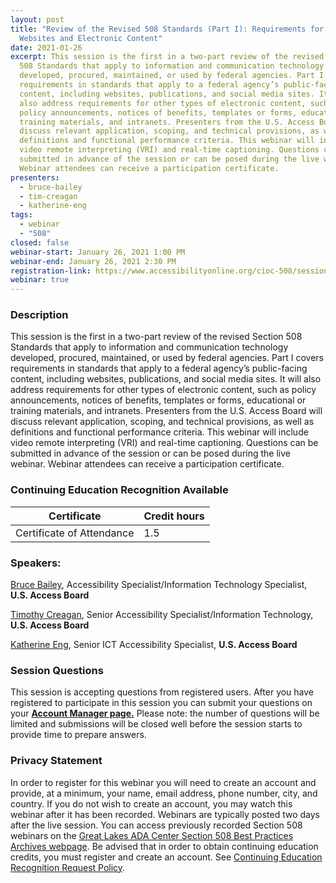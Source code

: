 ```yaml
---
layout: post
title: "Review of the Revised 508 Standards (Part I): Requirements for Federal
  Websites and Electronic Content"
date: 2021-01-26
excerpt: This session is the first in a two-part review of the revised Section
  508 Standards that apply to information and communication technology
  developed, procured, maintained, or used by federal agencies. Part I covers
  requirements in standards that apply to a federal agency’s public-facing
  content, including websites, publications, and social media sites. It will
  also address requirements for other types of electronic content, such as
  policy announcements, notices of benefits, templates or forms, educational or
  training materials, and intranets. Presenters from the U.S. Access Board will
  discuss relevant application, scoping, and technical provisions, as well as
  definitions and functional performance criteria. This webinar will include
  video remote interpreting (VRI) and real-time captioning. Questions can be
  submitted in advance of the session or can be posed during the live webinar.
  Webinar attendees can receive a participation certificate.
presenters:
  - bruce-bailey
  - tim-creagan
  - katherine-eng
tags:
  - webinar
  - "508"
closed: false
webinar-start: January 26, 2021 1:00 PM
webinar-end: January 26, 2021 2:30 PM
registration-link: https://www.accessibilityonline.org/cioc-508/session/?id=110891
webinar: true
---
```

### Description

This session is the first in a two-part review of the revised Section 508 Standards that apply to information and communication technology developed, procured, maintained, or used by federal agencies. Part I covers requirements in standards that apply to a federal agency’s public-facing content, including websites, publications, and social media sites. It will also address requirements for other types of electronic content, such as policy announcements, notices of benefits, templates or forms, educational or training materials, and intranets. Presenters from the U.S. Access Board will discuss relevant application, scoping, and technical provisions, as well as definitions and functional performance criteria. This webinar will include video remote interpreting (VRI) and real-time captioning. Questions can be submitted in advance of the session or can be posed during the live webinar. Webinar attendees can receive a participation certificate.

### Continuing Education Recognition Available

| **Certificate**           | **Credit hours** |
| ------------------------- | ---------------- |
| Certificate of Attendance | 1.5              |

### Speakers:

[Bruce Bailey](https://www.accessibilityonline.org/speakers/speaker.aspx?id=10192), Accessibility Specialist/Information Technology Specialist, **U.S. Access Board**



[Timothy Creagan](https://www.accessibilityonline.org/speakers/speaker.aspx?id=10120), Senior Accessibility Specialist/Information Technology, **U.S. Access Board**



[Katherine Eng](https://www.accessibilityonline.org/speakers/speaker.aspx?id=10512), Senior ICT Accessibility Specialist, **U.S. Access Board**

### Session Questions

This session is accepting questions from registered users. After you have registered to participate in this session you can submit your questions on your **[Account Manager page.](https://www.accessibilityonline.org/cioc-508/accountManager/18899/session/110879#questions)** Please note: the number of questions will be limited and submissions will be closed well before the session starts to provide time to prepare answers.

### Privacy Statement

In order to register for this webinar you will need to create an account and provide, at a minimum, your name, email address, phone number, city, and country. If you do not wish to create an account, you may watch this webinar after it has been recorded. Webinars are typically posted two days after the live session. You can access previously recorded Section 508 webinars on the [Great Lakes ADA Center Section 508 Best Practices Archives webpage](https://www.accessibilityonline.org/cioc-508/archives/). Be advised that in order to obtain continuing education credits, you must register and create an account. See [Continuing Education Recognition Request Policy](https://www.accessibilityonline.org/continuing-education/CEUDetails.aspx).

